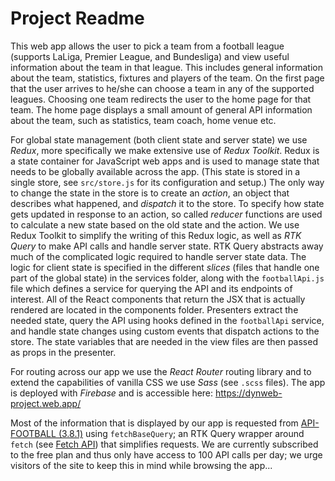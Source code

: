 # Project Readme
This web app allows the user to pick a team from a football league (supports LaLiga, Premier League, and Bundesliga) and view useful information about the team in that league. This includes general information about the team, statistics, fixtures and players of the team. On the first page that the user arrives to he/she can choose a team in any of the supported leagues. Choosing one team redirects the user to the home page for that team. The home page displays a small amount of general API information about the team, such as statistics, team coach, home venue etc.

For global state management (both client state and server state) we use _Redux_, more specifically we make extensive use of _Redux Toolkit_. Redux is a state container for JavaScript web apps and is used to manage state that needs to be globally available across the app. (This state is stored in a single store, see `src/store.js` for its configuration and setup.) The only way to change the state in the store is to create an _action_, an object that describes what happened, and _dispatch_ it to the store. To specify how state gets updated in response to an action, so called _reducer_ functions are used to calculate a new state based on the old state and the action. We use Redux Toolkit to simplify the writing of this Redux logic, as well as _RTK Query_ to make API calls and handle server state. RTK Query abstracts away much of the complicated logic required to handle server state data. The logic for client state is specified in the different _slices_ (files that handle one part of the global state) in the services folder, along with the `footballApi.js` file which defines a service for querying the API and its endpoints of interest. All of the React components that return the JSX that is actually rendered are located in the components folder. Presenters extract the needed state, query the API using hooks defined in the `footballApi` service, and handle state changes using custom events that dispatch actions to the store. The state variables that are needed in the view files are then passed as props in the presenter.

For routing across our app we use the _React Router_ routing library and to extend the capabilities of vanilla CSS we use _Sass_ (see `.scss` files). The app is deployed with _Firebase_ and is accessible here: https://dynweb-project.web.app/

Most of the information that is displayed by our app is requested from [API-FOOTBALL (3.8.1)](https://www.api-football.com/) using `fetchBaseQuery`; an RTK Query wrapper around `fetch` (see [Fetch API](https://developer.mozilla.org/en-US/docs/Web/API/Fetch_API)) that simplifies requests. We are currently subscribed to the free plan and thus only have access to 100 API calls per day; we urge visitors of the site to keep this in mind while browsing the app...
